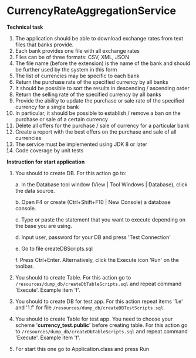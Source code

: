 # CurrencyRateAggregationService

**Technical task**
1. The application should be able to download exchange rates from text files that banks provide. 
2. Each bank provides one file with all exchange rates
3. Files can be of three formats: CSV, XML, JSON 
4. The file name (before the extension) is the name of the bank and should be further used by the system in this form
5. The list of currencies may be specific to each bank
6. Return the purchase rate of the specified currency by all banks
7. It should be possible to sort the results in descending / ascending order
8. Return the selling rate of the specified currency by all banks
9. Provide the ability to update the purchase or sale rate of the specified currency for a single bank
10. In particular, it should be possible to establish / remove a ban on the purchase or sale of a certain currency
11. Delete all offers for the purchase / sale of currency for a particular bank
12. Create a report with the best offers on the purchase and sale of all currencies
13. The service must be implemented using JDK 8 or later
14. Code coverage by unit tests



**Instruction for start application**
1. You should to create DB. For this action go to:

     a. In the Database tool window (View | Tool Windows | Database), click the data source.
    
     b. Open F4 or create (Ctrl+Shift+F10 | New Console) a database console.
    
    c. Type or paste the statement that you want to execute depending on the base you are using.
     
    d. Input user, password for your DB and press 'Test Connection'
    
    e. Go to file createDBScripts.sql       
    
    f. Press Ctrl+Enter. Alternatively, click the Execute icon 'Run' on the toolbar.

2. You should to create Table. For this action go to `/resources/dump_db/createDbTableScripts.sql` and repeat command 'Execute'. Example item 'f'.
3. You should to create DB for test app.  For this action repeat items '1.e' and '1.f' for file `/resources/dump_db/createDBTestScripts.sql`.
4. You should to create Table for test app. You need to choose your scheme '**currency_test.public**' before creating table. 
For this action go to `/resources/dump_db/createDbTableScripts.sql` and repeat command 'Execute'. Example item 'f'.
5. For start this one go to Application.class and press Run

